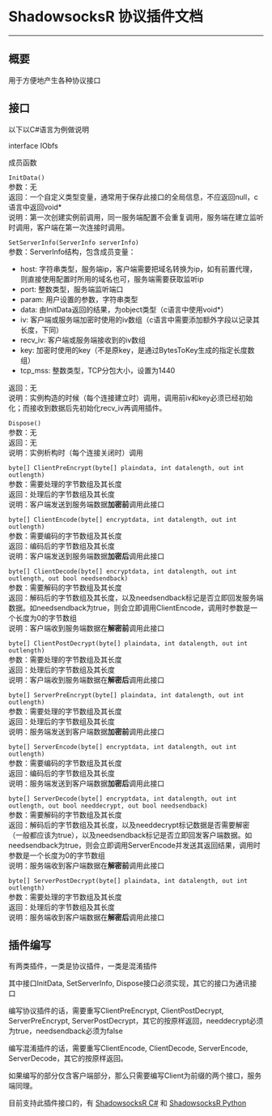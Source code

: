 # ShadowsocksR 协议插件文档 #
----

## 概要 ##

用于方便地产生各种协议接口

## 接口 ##
以下以C#语言为例做说明

interface IObfs

成员函数

`InitData()`  
参数：无  
返回：一个自定义类型变量，通常用于保存此接口的全局信息，不应返回null，c语言中返回void*  
说明：第一次创建实例前调用，同一服务端配置不会重复调用，服务端在建立监听时调用，客户端在第一次连接时调用。  

`SetServerInfo(ServerInfo serverInfo)`  
参数：ServerInfo结构，包含成员变量：  

- host: 字符串类型，服务端ip，客户端需要把域名转换为ip，如有前置代理，则直接使用配置时所用的域名也可，服务端需要获取监听ip
- port: 整数类型，服务端监听端口
- param: 用户设置的参数，字符串类型
- data: 由InitData返回的结果，为object类型（c语言中使用void*）
- iv: 客户端或服务端加密时使用的iv数组（c语言中需要添加额外字段以记录其长度，下同）
- recv_iv: 客户端或服务端接收到的iv数组
- key: 加密时使用的key（不是原key，是通过BytesToKey生成的指定长度数组）
- tcp_mss: 整数类型，TCP分包大小，设置为1440

返回：无  
说明：实例构造的时候（每个连接建立时）调用，调用前iv和key必须已经初始化；而接收到数据后先初始化recv_iv再调用插件。  

`Dispose()`  
参数：无  
返回：无  
说明：实例析构时（每个连接关闭时）调用

`byte[] ClientPreEncrypt(byte[] plaindata, int datalength, out int outlength)`  
参数：需要处理的字节数组及其长度  
返回：处理后的字节数组及其长度  
说明：客户端发送到服务端数据**加密前**调用此接口

`byte[] ClientEncode(byte[] encryptdata, int datalength, out int outlength)`  
参数：需要编码的字节数组及其长度  
返回：编码后的字节数组及其长度  
说明：客户端发送到服务端数据**加密后**调用此接口

`byte[] ClientDecode(byte[] encryptdata, int datalength, out int outlength, out bool needsendback)`  
参数：需要解码的字节数组及其长度  
返回：解码后的字节数组及其长度，以及needsendback标记是否立即回发服务端数据。如needsendback为true，则会立即调用ClientEncode，调用时参数是一个长度为0的字节数组  
说明：客户端收到服务端数据在**解密前**调用此接口

`byte[] ClientPostDecrypt(byte[] plaindata, int datalength, out int outlength)`  
参数：需要处理的字节数组及其长度  
返回：处理后的字节数组及其长度  
说明：客户端收到服务端数据在**解密后**调用此接口

`byte[] ServerPreEncrypt(byte[] plaindata, int datalength, out int outlength)`  
参数：需要处理的字节数组及其长度  
返回：处理后的字节数组及其长度  
说明：服务端发送到客户端数据**加密前**调用此接口

`byte[] ServerEncode(byte[] encryptdata, int datalength, out int outlength)`  
参数：需要编码的字节数组及其长度  
返回：编码后的字节数组及其长度  
说明：服务端发送到客户端数据**加密后**调用此接口

`byte[] ServerDecode(byte[] encryptdata, int datalength, out int outlength, out bool needdecrypt, out bool needsendback)`  
参数：需要解码的字节数组及其长度  
返回：解码后的字节数组及其长度，以及needdecrypt标记数据是否需要解密（一般都应该为true），以及needsendback标记是否立即回发客户端数据。如needsendback为true，则会立即调用ServerEncode并发送其返回结果，调用时参数是一个长度为0的字节数组  
说明：服务端收到客户端数据在**解密前**调用此接口

`byte[] ServerPostDecrypt(byte[] plaindata, int datalength, out int outlength)`  
参数：需要处理的字节数组及其长度  
返回：处理后的字节数组及其长度  
说明：服务端收到客户端数据在**解密后**调用此接口

## 插件编写 ##

有两类插件，一类是协议插件，一类是混淆插件

其中接口InitData, SetServerInfo, Dispose接口必须实现，其它的接口为通讯接口

编写协议插件的话，需要重写ClientPreEncrypt, ClientPostDecrypt, ServerPreEncrypt, ServerPostDecrypt，其它的按原样返回，needdecrypt必须为true，needsendback必须为false

编写混淆插件的话，需要重写ClientEncode, ClientDecode, ServerEncode, ServerDecode，其它的按原样返回。

如果编写的部分仅含客户端部分，那么只需要编写Client为前缀的两个接口，服务端同理。

目前支持此插件接口的，有 [ShadowsocksR C#](https://github.com/breakwa11/shadowsocks-csharp/releases) 和 [ShadowsocksR Python](https://github.com/breakwa11/shadowsocks/tree/manyuser)